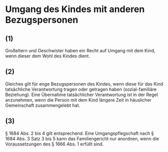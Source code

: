 # Umgang des Kindes mit anderen Bezugspersonen



## (1)

 Großeltern und Geschwister haben ein Recht auf Umgang mit dem Kind, wenn dieser dem Wohl des Kindes dient.

## (2)

 Gleiches gilt für enge Bezugspersonen des Kindes, wenn diese für das Kind tatsächliche Verantwortung tragen oder getragen haben (sozial-familiäre Beziehung). Eine Übernahme tatsächlicher Verantwortung ist in der Regel anzunehmen, wenn die Person mit dem Kind längere Zeit in häuslicher Gemeinschaft zusammengelebt hat.

## (3)

 § 1684 Abs. 2 bis 4 gilt entsprechend. Eine Umgangspflegschaft nach § 1684 Abs. 3 Satz 3 bis 5 kann das Familiengericht nur anordnen, wenn die Voraussetzungen des § 1666 Abs. 1 erfüllt sind. 

